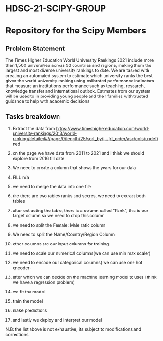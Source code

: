 # HDSC-21-SCIPY-GROUP

# Repository for the Scipy Members

## Problem Statement
The Times Higher Education World University Rankings 2021 include more than 1,500 universities across 93 countries and regions, making them the largest and most diverse university rankings to date.
We are tasked with creating an automated system to estimate which university ranks the best given the world university ranking using calibrated performance indicators that measure an institution’s performance such as  teaching, research, knowledge transfer and international outlook.
Estimates from our system will be used to in providing young people and their families with trusted guidance to help with academic decisions

## Tasks breakdown
1.  Extract the data from https://www.timeshighereducation.com/world-university-rankings/2013/world-ranking/detailed#!/page/0/length/25/sort_by/[…]rt_order/asc/cols/undefined
 
2.  on the page we have data from 2011 to 2021 and i think we should explore from 2016 till date
 
3.  We need to create a column that shows the years for our data
 
 4. FILL n/a
 
 5. we need to merge the data into one file
 
 6. the there are two tables ranks and scores, we need to extract both tables
 
 7. after extracting the table, there is a column called "Rank", this is our target column so we need to drop this column
 
 8. we need to split the Female: Male ratio column
 
 9. We need to split the Name/Country/Region Column
 
 10. other columns are our input columns for training
 
 11. we need to scale our numerical columns(we can use min max scaler)
 
 12. we need to encode our categorical columns( we can use one hot encoder)
 
 13. after which we can decide on the machine learning model to use( I think we have a regression problem)
 
 14. we fit the model
 
 15. train the model
 
 16. make predictions
 
 17. and lastly we deploy and interpret our model 
 
 N.B: the list above is not exhaustive, its subject to modifications and corrections
